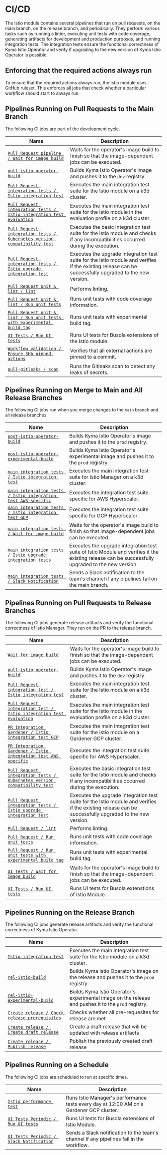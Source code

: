 # CI/CD
The Istio module contains several pipelines that run on pull requests, on the main branch, on the release branch, and periodically. They perform various tasks such as running a linter, executing unit tests with code coverage, generating artifacts for development and production purposes, and running integration tests. The integration tests ensure the functional correctness of Kyma Istio Operator and verify if upgrading to the new version of Kyma Istio Operator is possible.

## Enforcing that the required actions always run

To ensure that the required actions always run, the Istio module uses GitHub ruleset.
This enforces all jobs that check whether a particular workflow should start to always run.

## Pipelines Running on Pull Requests to the Main Branch

The following CI jobs are part of the development cycle.

| Name                                                                                                                                                                                                        | Description                                                                                                                                            |
|-------------------------------------------------------------------------------------------------------------------------------------------------------------------------------------------------------------|--------------------------------------------------------------------------------------------------------------------------------------------------------|
| [`Pull Request pipeline / Wait for image build`](https://github.com/kyma-project/istio/blob/65822779cbf899909088820ab009450e579199f8/.github/workflows/pull-request.yaml#L32)                               | Waits for the operator's image build to finish so that the image-dependent jobs can be executed.                                                       |
| [`pull-istio-operator-build`](https://github.com/kyma-project/test-infra/blob/578e4bb754b1bf12e1964cb96436bd25b7c21996/prow/jobs/kyma-project/istio/istio-manager.yaml#L6)                                  | Builds Kyma Istio Operator's image and pushes it to the `dev` registry.                                                                                |
| [`Pull Request integration tests / Istio integration test`](https://github.com/kyma-project/istio/blob/65822779cbf899909088820ab009450e579199f8/.github/workflows/pull-integration.yaml#L31)                | Executes the main integration test suite for the Istio module on a k3d cluster.                                                                        |
| [`Pull Request integration tests / Istio integration test evaluation`](https://github.com/kyma-project/istio/blob/65822779cbf899909088820ab009450e579199f8/.github/workflows/pull-integration.yaml#L45)     | Executes the main integration test suite for the Istio module in the evaluation profile on a k3d cluster.                                              |
| [`Pull Request integration tests / Kubernetes version compatibility test`](https://github.com/kyma-project/istio/blob/65822779cbf899909088820ab009450e579199f8/.github/workflows/pull-integration.yaml#L10) | Executes the basic integration test suite for the Istio module and checks if any incompatibilities occurred during the execution.                      |
| [`Pull Request integration tests / Istio upgrade integration test`](https://github.com/kyma-project/istio/blob/65822779cbf899909088820ab009450e579199f8/.github/workflows/pull-integration.yaml#L19)        | Executes the upgrade integration test suite for the Istio module and verifies if the existing release can be successfully upgraded to the new version. |
| [`Pull Request unit & lint / lint`](https://github.com/kyma-project/istio/blob/65822779cbf899909088820ab009450e579199f8/.github/workflows/pull-unit-lint.yaml#L9)                                           | Performs linting.                                                                                                                                      |
| [`Pull Request unit & lint / Run unit tests`](https://github.com/kyma-project/istio/blob/65822779cbf899909088820ab009450e579199f8/.github/workflows/pull-unit-lint.yaml#L24)                                | Runs unit tests with code coverage information.                                                                                                        |
| [`Pull Request unit & lint / Run unit tests with experimental build tag`](https://github.com/kyma-project/istio/blob/65822779cbf899909088820ab009450e579199f8/.github/workflows/pull-unit-lint.yaml#L39)    | Runs unit tests with experimental build tag.                                                                                                           |
| [`UI Tests / Run UI tests`](https://github.com/kyma-project/istio/blob/65822779cbf899909088820ab009450e579199f8/.github/workflows/ui-tests.yaml#L7)                                                         | Runs UI tests for Busola extensions of the Istio module.                                                                                               |
| [`Workflow validation / Ensure SHA pinned actions`](https://github.com/kyma-project/istio/blob/65822779cbf899909088820ab009450e579199f8/.github/workflows/verify-commit-pins.yaml#L7)                       | Verifies that all external actions are pinned to a commit.                                                                                             |
| [`pull-gitleaks / scan`](https://github.com/kyma-project/istio/blob/main/.github/workflows/pull-gitleaks.yaml#L10)                                                                                          | Runs the Gitleaks scan to detect any leaks of secrets.                                                                                                 |

## Pipelines Running on Merge to Main and All Release Branches

The following CI jobs run when you merge changes to the `main` branch and all release branches.

| Name                                                                                                                                                                                               | Description                                                                                                                                       |
|----------------------------------------------------------------------------------------------------------------------------------------------------------------------------------------------------|---------------------------------------------------------------------------------------------------------------------------------------------------|
| [`post-istio-operator-build`](https://github.com/kyma-project/test-infra/blob/578e4bb754b1bf12e1964cb96436bd25b7c21996/prow/jobs/kyma-project/istio/istio-manager.yaml#L117)                       | Builds Kyma Istio Operator's image and pushes it to the `prod` registry.                                                                          |
| [`post-istio-operator-experimental-build`](https://github.com/kyma-project/test-infra/blob/ca3de673baede44bb1167fe54cc43ec7909fe69d/prow/jobs/kyma-project/istio/istio-manager.yaml#L231)          | Builds Kyma Istio Operator's experimental image and pushes it to the `prod` registry.                                                             |
| [`main integration tests / Istio integration test`](https://github.com/kyma-project/istio/blob/65822779cbf899909088820ab009450e579199f8/.github/workflows/main-integration.yaml#L59)               | Executes the main integration test suite for Istio Manager on a k3d cluster.                                                                      |
| [`main integration tests / Istio integration test AWS specific`](https://github.com/kyma-project/istio/blob/65822779cbf899909088820ab009450e579199f8/.github/workflows/main-integration.yaml#L103) | Executes the integration test suite specific for AWS Hyperscaler.                                                                                 |
| [`main integration tests / Istio integration test GCP`](https://github.com/kyma-project/istio/blob/65822779cbf899909088820ab009450e579199f8/.github/workflows/main-integration.yaml#L133)          | Executes the integration test suite specific for GCP Hyperscaler.                                                                                 |
| [`main integration tests / Wait for image build`](https://github.com/kyma-project/istio/blob/65822779cbf899909088820ab009450e579199f8/.github/workflows/main-integration.yaml#L34)                 | Waits for the operator's image build to finish so that image-dependent jobs can be executed.                                                      |
| [`main integration tests / Istio upgrade integration tests`](https://github.com/kyma-project/istio/blob/65822779cbf899909088820ab009450e579199f8/.github/workflows/main-integration.yaml#L46)      | Executes the upgrade integration test suite of Istio Module and verifies if the existing release can be successfully upgraded to the new version. |
| [`main integration tests / Slack Notification`](https://github.com/kyma-project/istio/blob/65822779cbf899909088820ab009450e579199f8/.github/workflows/main-integration.yaml#L193)                  | Sends a Slack notification to the team's channel if any pipelines fail on the main branch.                                                        |

## Pipelines Running on Pull Requests to Release Branches

The following CI jobs generate release artifacts and verify the functional correctness of Istio Manager. They run on the PR to the release branch.

| Name                                                                                                                                                                                                        | Description                                                                                                                                            |
|-------------------------------------------------------------------------------------------------------------------------------------------------------------------------------------------------------------|--------------------------------------------------------------------------------------------------------------------------------------------------------|
| [`Wait for image build`](https://github.com/kyma-project/istio/blob/fd34803dd516c3b614fda4f5b9d9a4c8b46372bb/.github/workflows/pull-integration.yaml#L23)                                                   | Waits for the operator's image build to finish so that the image-dependent jobs can be executed.                                                       |
| [`pull-istio-operator-build`](https://github.com/kyma-project/test-infra/blob/578e4bb754b1bf12e1964cb96436bd25b7c21996/prow/jobs/kyma-project/istio/istio-manager.yaml#L6)                                  | Builds Kyma Istio Operator's image and pushes it to the `dev` registry.                                                                                |
| [`Pull Request integration test / Istio integration test`](https://github.com/kyma-project/istio/blob/fd34803dd516c3b614fda4f5b9d9a4c8b46372bb/.github/workflows/pull-integration.yaml#L59)                 | Executes the main integration test suite for the Istio module on a k3d cluster.                                                                        |
| [`Pull Request integration test / Istio integration test evaluation`](https://github.com/kyma-project/istio/blob/fd34803dd516c3b614fda4f5b9d9a4c8b46372bb/.github/workflows/pull-integration.yaml#L75)      | Executes the main integration test suite for the Istio module in the evaluation profile on a k3d cluster.                                              |
| [`PR Integration Gardener / Istio integration test GCP`](https://github.com/kyma-project/istio/blob/fd34803dd516c3b614fda4f5b9d9a4c8b46372bb/.github/workflows/pull-integration-gardener.yaml#L39)          | Executes the main integration test suite for the Istio module on a Gardener GCP cluster.                                                               |
| [`PR Integration Gardener / Istio integration test AWS specific`](https://github.com/kyma-project/istio/blob/fd34803dd516c3b614fda4f5b9d9a4c8b46372bb/.github/workflows/pull-integration-gardener.yaml#L73) | Executes the integration test suite specific for AWS Hyperscaler.                                                                                      |
| [`Pull Request integration tests / Kubernetes version compatibility test`](https://github.com/kyma-project/istio/blob/fd34803dd516c3b614fda4f5b9d9a4c8b46372bb/.github/workflows/pull-integration.yaml#L34) | Executes the basic integration test suite for the Istio module and checks if any incompatibilities occurred during the execution.                      |
| [`Pull Request integration tests / Istio upgrade integration test`](https://github.com/kyma-project/istio/blob/fd34803dd516c3b614fda4f5b9d9a4c8b46372bb/.github/workflows/pull-integration.yaml#L45)        | Executes the upgrade integration test suite for the Istio module and verifies if the existing release can be successfully upgraded to the new version. |
| [`Pull Request / lint`](https://github.com/kyma-project/istio/blob/fd34803dd516c3b614fda4f5b9d9a4c8b46372bb/.github/workflows/pull-request.yaml#L25)                                                        | Performs linting.                                                                                                                                      |
| [`Pull Request / Run unit tests`](https://github.com/kyma-project/istio/blob/fd34803dd516c3b614fda4f5b9d9a4c8b46372bb/.github/workflows/pull-request.yaml#L40)                                              | Runs unit tests with code coverage information.                                                                                                        |
| [`Pull Request / Run unit tests with experimental build tag`](https://github.com/kyma-project/istio/blob/aa2db2546d26b754a9289199359c945eac91b739/.github/workflows/pull-request.yaml#L57)                  | Runs unit tests with experimental build tag.                                                                                                           |
| [`UI Tests / Wait for image build`]()                                                                                                                                                                       | Waits for the operator's image build to finish so that the image-dependent jobs can be executed.                                                       |
| [`UI Tests / Run UI tests`](https://github.com/kyma-project/istio/blob/d91645ab9c8935da03f82ed87623663cf2a621ad/.github/workflows/ui-tests.yaml#L22)                                                        | Runs UI tests for Busola extenstions of Istio Module.                                                                                                  |

## Pipelines Running on the Release Branch

The following CI jobs generate release artifacts and verify the functional correctness of Kyma Istio Operator.

| Name                                                                                                                                                                            | Description                                                                                          |
|---------------------------------------------------------------------------------------------------------------------------------------------------------------------------------|------------------------------------------------------------------------------------------------------|
| [`Istio integration test`](https://github.com/kyma-project/istio/blob/fd34803dd516c3b614fda4f5b9d9a4c8b46372bb/.github/workflows/main-integration.yaml#L46)                     | Executes the main integration test suite for the Istio module on a k3d cluster.                      |
| [`rel-istio-build`](https://github.com/kyma-project/test-infra/blob/578e4bb754b1bf12e1964cb96436bd25b7c21996/prow/jobs/kyma-project/istio/istio-manager.yaml#L61)               | Builds Kyma Istio Operator's image on the release and pushes it to the `prod` registry.              |
| [`rel-istio-experimental-build`](https://github.com/kyma-project/test-infra/blob/ca3de673baede44bb1167fe54cc43ec7909fe69d/prow/jobs/kyma-project/istio/istio-manager.yaml#L117) | Builds Kyma Istio Operator's experimental image on the release and pushes it to the `prod` registry. |
| [`Create release / Check release prerequisites`](https://github.com/kyma-project/istio/blob/d91645ab9c8935da03f82ed87623663cf2a621ad/.github/workflows/create-release.yaml#L17) | Checks whether all pre-requesites for release are met                                                |
| [`Create release / Create draft release`](https://github.com/kyma-project/istio/blob/d91645ab9c8935da03f82ed87623663cf2a621ad/.github/workflows/create-release.yaml#L44)        | Create a draft release that will be updated with release artifacts                                   |
| [`Create release / Publish release`](https://github.com/kyma-project/istio/blob/d91645ab9c8935da03f82ed87623663cf2a621ad/.github/workflows/create-release.yaml#L76)             | Publish the previously created draft release                                                         |

## Pipelines Running on a Schedule

The following CI jobs are scheduled to run at specific times.

| Name                                                                                                                                                                         | Description                                                                             |
|------------------------------------------------------------------------------------------------------------------------------------------------------------------------------|-----------------------------------------------------------------------------------------|
| [`Istio performance test`](https://github.com/kyma-project/istio/blob/fd34803dd516c3b614fda4f5b9d9a4c8b46372bb/.github/workflows/performance-test.yaml#L10)                  | Runs Istio Manager's performance tests every day at 12:00 AM on a Gardener GCP cluster. |
| [`UI Tests Periodic / Run UI tests`](https://github.com/kyma-project/istio/blob/65822779cbf899909088820ab009450e579199f8/.github/workflows/ui-tests-periodic.yaml#L8)        | Runs UI tests for Busola extensions of Istio Module.                                    |
| [`UI Tests Periodic / Slack Notification`](https://github.com/kyma-project/istio/blob/65822779cbf899909088820ab009450e579199f8/.github/workflows/ui-tests-periodic.yaml#L32) | Sends a Slack notification to the team's channel if any pipelines fail in the workflow. |
